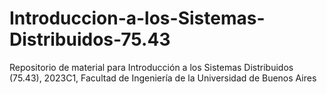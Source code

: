 # Introduccion-a-los-Sistemas-Distribuidos-75.43
Repositorio de material para Introducción a los Sistemas Distribuidos (75.43), 2023C1, Facultad de Ingeniería de la Universidad de Buenos Aires
